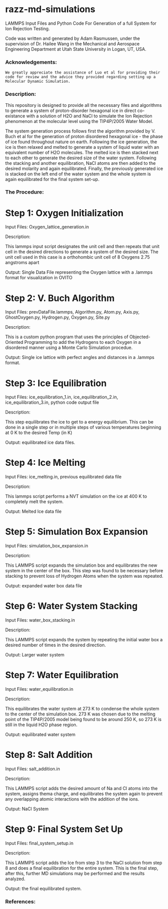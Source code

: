# razz-md-simulations
LAMMPS Input Files and Python Code For Generation of a full System for Ion Rejection Testing. 

Code was written and generated by Adam Rasmussen, under the supervision of Dr. Hailee Wang in the Mechanical and Aerospace Engineering Department at Utah State University in Logan, UT, USA. 

### Acknowledgements:
	We greatly appreciate the assistance of Luo et al for providing their code for review and the advice they provided regarding setting up a Molecular Dynamic Simulation. 

### Description:
This repository is designed to provide all the necessary files and algorithms to generate a system of proton-disorder hexagonal ice in direct co-existance with a solution of H2O and NaCl to simulate the Ion Rejection phenomenon at the molecular level using the TIP4P/2005 Water Model. 

The system generation process follows first the algorithm provided by V. Buch et al for the generation of proton disordered hexagonal ice - the phase of ice found throughout nature on earth. Following the ice generation, the ice is then relaxed and melted to generate a system of liquid water with an  equivalent number of H2O molecules. The melted ice is then stacked next to each other to generate the desired size of the water system. Following the stacking and another equilibration, NaCl atoms are then added to the desired molarity and again equilibrated. Finally, the previously generated ice is stacked on the left end of the water system and the whole system is again equilibrated for the final system set-up. 

### The Procedure:
# Step 1: Oxygen Initialization
Input Files: Oxygen_lattice_generation.in

Description: 

This lammps input script designates the unit cell and then repeats that unit cell in the desired directions to generate a system of the desired size. The unit cell used in this case is a orthohombic unit cell of 8 Oxygens 2.75 angstroms apart

Output: Single Data File representing the Oxygen lattice with a .lammps format for visualization in OVITO 

# Step 2: V. Buch Algorithm

Input Files: prevDataFile.lammps, Algorithm.py, Atom.py, Axis.py, GhostOxygen.py, Hydrogen.py, Oxygen.py, Site.py
	
Description: 

This is a custom python program that uses the principles of Objected-Oriented Programming to add the Hydrogens to each Oxygen in a disordered manner using a Monte Carlo Simulation procedue.

Output: Single ice lattice with perfect angles and distances in a .lammps format.

# Step 3: Ice Equilibration

Input Files: ice_equilibration_1.in, ice_equilibration_2.in, ice_equilibration_3.in, python code output file
	
Description: 

This step equilibrates the ice to get to a energy equilibrium. This can be done in a single step or in multiple steps of various temperatures beginning at 0 K to the desired Temp (in K)

Output: equilibrated ice data files. 

# Step 4: Ice Melting

Input Files: ice_melting.in, previous equilibrated data file

Description: 

This lammps script performs a NVT simulation on the ice at 400 K to completely melt the system.

Output: Melted Ice data file

# Step 5: Simulation Box Expansion

Input Files: simulation_box_expansion.in

Description: 

This LAMMPS script expands the simulation box and equilibrates the new system in the center of the box. This step was found to be necessary before stacking to prevent loss of Hydrogen Atoms when the system was repeated. 

Output: expanded water box data file

# Step 6: Water System Stacking
	
Input Files: water_box_stacking.in

Description: 

This LAMMPS script expands the system by repeating the initial water box a desired number of times in the desired direction. 

Output: Larger water system

# Step 7: Water Equilibration

Input Files: water_equilibration.in

Description: 

This equilibrates the water system at 273 K to condense the whole system to the center of the simulation box. 273 K was chosen due to the melting point of the TIP4P/2005 model being found to be around 250 K, so 273 K is still in the liquid H2O phase region. 

Output: equilibrated water system

# Step 8: Salt Addition

Input Files: salt_addition.in

Description: 

This LAMMPS script adds the desired amount of Na and Cl atoms into the system, assigns thema charge, and equilibrates the system again to prevent any overlapping atomic interactions with the addition of the ions.

Output: NaCl System

# Step 9: Final System Set Up
Input Files: final_system_setup.in

Description: 

This LAMMPS script adds the Ice from step 3 to the NaCl solution from step 8 and does a final equilibration for the entire system. This is the final step, after this, further MD simulations may be performed and the results analyzed. 

Output: the final equilibrated system.


### References:

